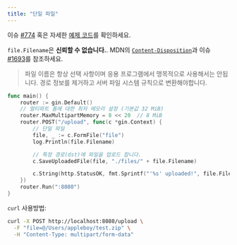 ```yaml
---
title: "단일 파일"
---
```


이슈 [#774](https://github.com/gin-gonic/gin/issues/774) 혹은 자세한 [예제 코드](https://github.com/gin-gonic/examples/tree/master/upload-file/single)를 확인하세요.

`file.Filename`은 **신뢰할 수 없습니다.**. MDN의 [`Content-Disposition`](https://developer.mozilla.org/en-US/docs/Web/HTTP/Headers/Content-Disposition#Directives)과 이슈 [#1693](https://github.com/gin-gonic/gin/issues/1693)를 참조하세요.

> 파일 이름은 항상 선택 사항이며 응용 프로그램에서 맹목적으로 사용해서는 안됩니다. 경로 정보를 제거하고 서버 파일 시스템 규칙으로 변환해야합니다.

```go
func main() {
	router := gin.Default()
	// 멀티파트 폼에 대한 최저 메모리 설정 (기본값 32 MiB)
	router.MaxMultipartMemory = 8 << 20  // 8 MiB
	router.POST("/upload", func(c *gin.Context) {
		// 단일 파일
		file, _ := c.FormFile("file")
		log.Println(file.Filename)

		// 특정 경로(dst)에 파일을 업로드 합니다.
		c.SaveUploadedFile(file, "./files/" + file.Filename)

		c.String(http.StatusOK, fmt.Sprintf("'%s' uploaded!", file.Filename))
	})
	router.Run(":8080")
}
```

`curl` 사용방법:

```sh
curl -X POST http://localhost:8080/upload \
  -F "file=@/Users/appleboy/test.zip" \
  -H "Content-Type: multipart/form-data"
```
